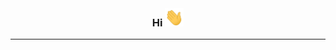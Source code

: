 <div align="center">
<br />
<h3>Hi <img src="https://raw.githubusercontent.com/ABSphreak/ABSphreak/master/gifs/Hi.gif"width="30px"></h3>
<hr />
</div>